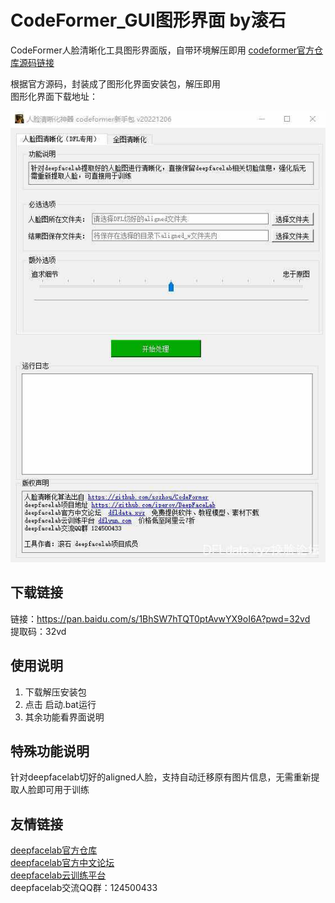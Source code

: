 # CodeFormer_GUI图形界面  by滚石
CodeFormer人脸清晰化工具图形界面版，自带环境解压即用
[codeformer官方仓库源码链接](https://github.com/sczhou/CodeFormer)


根据官方源码，封装成了图形化界面安装包，解压即用  
图形化界面下载地址：  


![Image](readme_img/GUI.jpg)

## 下载链接
链接：https://pan.baidu.com/s/1BhSW7hTQT0ptAvwYX9oI6A?pwd=32vd  
提取码：32vd

## 使用说明
1. 下载解压安装包
2. 点击 启动.bat运行
3. 其余功能看界面说明

## 特殊功能说明 
针对deepfacelab切好的aligned人脸，支持自动迁移原有图片信息，无需重新提取人脸即可用于训练


## 友情链接

[deepfacelab官方仓库](https://github.com/iperov/DeepFaceLab)  
[deepfacelab官方中文论坛](https://dfldata.xyz)  
[deepfacelab云训练平台](https://dfldata.xyz)  
deepfacelab交流QQ群：124500433  
 


